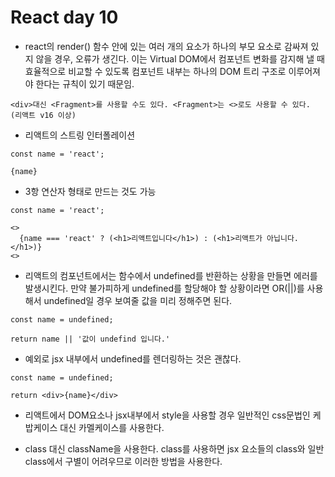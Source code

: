 # React day 10
- react의 render() 함수 안에 있는 여러 개의 요소가 하나의 부모 요소로 감싸져 있지 않을 경우, 오류가 생긴다. 이는 Virtual DOM에서 컴포넌트 변화를 감지해 낼 때 효율적으로 비교할 수 있도록 컴포넌트 내부는 하나의 DOM 트리 구조로 이루어져야 한다는 규칙이 있기 때문임.
```
<div>대신 <Fragment>를 사용할 수도 있다. <Fragment>는 <>로도 사용할 수 있다. (리액트 v16 이상)
```

- 리액트의 스트링 인터폴레이션
```
const name = 'react';

{name}
```

- 3항 연산자 형태로 만드는 것도 가능
```
const name = 'react';

<>
  {name === 'react' ? (<h1>리액트입니다</h1>) : (<h1>리액트가 아닙니다.</h1>)}
<>
```

- 리액트의 컴포넌트에서는 함수에서 undefined를 반환하는 상황을 만들면 에러를 발생시킨다. 만약 불가피하게 undefined를 할당해야 할 상황이라면 OR(||)를 사용해서 undefined일 경우 보여줄 값을 미리 정해주면 된다.
```
const name = undefined;

return name || '값이 undefind 입니다.'
```

- 예외로 jsx 내부에서 undefined를 렌더링하는 것은 괜찮다.

```
const name = undefined;

return <div>{name}</div>
```

- 리액트에서 DOM요소나 jsx내부에서 style을 사용할 경우 일반적인 css문법인 케밥케이스 대신 카멜케이스를  사용한다.

- class 대신 className을 사용한다. class를 사용하면 jsx 요소들의 class와 일반 class에서 구별이 어려우므로 이러한 방법을 사용한다.